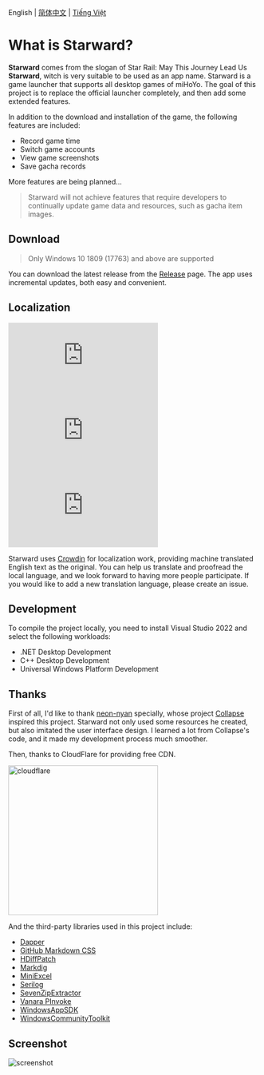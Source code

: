 English | [简体中文](./README.zh-CN.md) | [Tiếng Việt](./README.vi-VN.md)

# What is Starward?

**Starward** comes from the slogan of Star Rail: May This Journey Lead Us **Starward**, witch is very suitable to be used as an app name. Starward is a game launcher that supports all desktop games of miHoYo. The goal of this project is to replace the official launcher completely, and then add some extended features.

In addition to the download and installation of the game, the following features are included:

-  Record game time
-  Switch game accounts
-  View game screenshots
-  Save gacha records

More features are being planned...

> Starward will not achieve features that require developers to continually update game data and resources, such as gacha item images.

## Download

> Only Windows 10 1809 (17763) and above are supported

You can download the latest release from the [Release](https://github.com/Scighost/Starward/releases) page. The app uses incremental updates, both easy and convenient.

## Localization

[![zh-CN translation](<https://img.shields.io/badge/dynamic/json?color=blue&label=zh-CN&style=flat&logo=crowdin&query=%24.progress[?(@.data.languageId==%27zh-CN%27)].data.translationProgress&url=https%3A%2F%2Fbadges.awesome-crowdin.com%2Fstats-15878835-595799.json>)](https://crowdin.com/project/starward/zh-CN)
[![en-US translation](<https://img.shields.io/badge/dynamic/json?color=blue&label=en-US&style=flat&logo=crowdin&query=%24.progress[?(@.data.languageId==%27en-US%27)].data.translationProgress&url=https%3A%2F%2Fbadges.awesome-crowdin.com%2Fstats-15878835-595799.json>)](https://crowdin.com/project/starward/en-US)
[![vi-VN translation](<https://img.shields.io/badge/dynamic/json?color=blue&label=vi-VN&style=flat&logo=crowdin&query=%24.progress[?(@.data.languageId==%27vi%27)].data.translationProgress&url=https%3A%2F%2Fbadges.awesome-crowdin.com%2Fstats-15878835-595799.json>)](https://crowdin.com/project/starward/vi)

Starward uses [Crowdin](https://crowdin.com/project/starward) for localization work, providing machine translated English text as the original. You can help us translate and proofread the local language, and we look forward to having more people participate. If you would like to add a new translation language, please create an issue.

## Development

To compile the project locally, you need to install Visual Studio 2022 and select the following workloads:

-  .NET Desktop Development
-  C++ Desktop Development
-  Universal Windows Platform Development

## Thanks

First of all, I'd like to thank [neon-nyan](https://github.com/neon-nyan) specially, whose project [Collapse](https://github.com/neon-nyan/Collapse) inspired this project. Starward not only used some resources he created, but also imitated the user interface design. I learned a lot from Collapse's code, and it made my development process much smoother.

Then, thanks to CloudFlare for providing free CDN.

<img alt="cloudflare" width="300px" src="https://user-images.githubusercontent.com/61003590/246605903-f19b5ae7-33f8-41ac-8130-6d0069fde27a.png" />

And the third-party libraries used in this project include:

-  [Dapper](https://github.com/DapperLib/Dapper)
-  [GitHub Markdown CSS](https://github.com/sindresorhus/github-markdown-css)
-  [HDiffPatch](https://github.com/sisong/HDiffPatch)
-  [Markdig](https://github.com/xoofx/markdig)
-  [MiniExcel](https://github.com/mini-software/MiniExcel)
-  [Serilog](https://github.com/serilog/serilog)
-  [SevenZipExtractor](https://github.com/adoconnection/SevenZipExtractor)
-  [Vanara PInvoke](https://github.com/dahall/Vanara)
-  [WindowsAppSDK](https://github.com/microsoft/WindowsAppSDK)
-  [WindowsCommunityToolkit](https://github.com/CommunityToolkit/WindowsCommunityToolkit)

## Screenshot

![screenshot](https://github.com/Scighost/Starward/assets/61003590/22dad10c-bc42-44a7-b47f-5a608dfc5b08)
